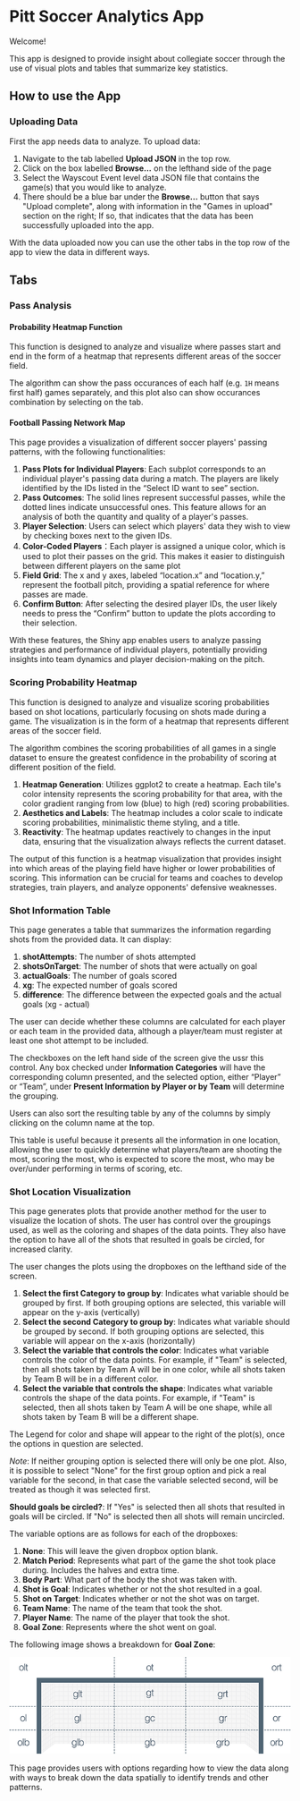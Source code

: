 # Pitt Soccer Analytics App

Welcome! 

This app is designed to provide insight about collegiate soccer through the use of visual plots and tables that summarize key statistics.

## How to use the App

### Uploading Data
First the app needs data to analyze. To upload data:
1. Navigate to the tab labelled **Upload JSON** in the top row.
2. Click on the box labelled **Browse...** on the lefthand side of the page
3. Select the Wayscout Event level data JSON file that contains the game(s) that you would like to analyze.
4. There should be a blue bar under the **Browse...** button that says "Upload complete", along with information in the "Games in upload" section on the right; If so, that indicates that the data has been successfully uploaded into the app.

With the data uploaded now you can use the other tabs in the top row of the app to view the data in different ways.

## Tabs

### Pass Analysis
#### Probability Heatmap Function
This function is designed to analyze and visualize where passes start and end in the form of a heatmap that represents different areas of the soccer field. 

The algorithm can show the pass occurances of each half (e.g. `1H` means first half) games separately, and this plot also can show occurances combination by selecting on the tab.

#### Football Passing Network Map
This page provides a visualization of different soccer players' passing patterns, with the following functionalities:
1. **Pass Plots for Individual Players**: Each subplot corresponds to an individual player's passing data during a match. The players are likely identified by the IDs listed in the “Select ID want to see” section.
2. **Pass Outcomes**: The solid lines represent successful passes, while the dotted lines indicate unsuccessful ones. This feature allows for an analysis of both the quantity and quality of a player's passes.
3. **Player Selection**: Users can select which players' data they wish to view by checking boxes next to the given IDs.
4. **Color-Coded Players**：Each player is assigned a unique color, which is used to plot their passes on the grid. This makes it easier to distinguish between different players on the same plot
5. **Field Grid**: The x and y axes, labeled “location.x” and “location.y,” represent the football pitch, providing a spatial reference for where passes are made.
6. **Confirm Button**: After selecting the desired player IDs, the user likely needs to press the “Confirm” button to update the plots according to their selection.

With these features, the Shiny app enables users to analyze passing strategies and performance of individual players, potentially providing insights into team dynamics and player decision-making on the pitch.


### Scoring Probability Heatmap
This function is designed to analyze and visualize scoring probabilities based on shot locations, particularly focusing on shots made during a game. The visualization is in the form of a heatmap that represents different areas of the soccer field.

The algorithm combines the scoring probabilities of all games in a single dataset to ensure the greatest confidence in the probability of scoring at different position of the field.

1. **Heatmap Generation**: Utilizes ggplot2 to create a heatmap. Each tile's color intensity represents the scoring probability for that area, with the color gradient ranging from low (blue) to high (red) scoring probabilities.
2. **Aesthetics and Labels**: The heatmap includes a color scale to indicate scoring probabilities, minimalistic theme styling, and a title.
3. **Reactivity**: The heatmap updates reactively to changes in the input data, ensuring that the visualization always reflects the current dataset.

The output of this function is a heatmap visualization that provides insight into which areas of the playing field have higher or lower probabilities of scoring. This information can be crucial for teams and coaches to develop strategies, train players, and analyze opponents' defensive weaknesses.

###  Shot Information Table
This page generates a table that summarizes the information regarding shots from the provided data. It can display:
1. **shotAttempts**: The number of shots attempted
2. **shotsOnTarget**: The number of shots that were actually on goal
3. **actualGoals**: The number of goals scored
4. **xg**: The expected number of goals scored
5. **difference**: The difference between the expected goals and the actual goals (xg - actual)

The user can decide whether these columns are calculated for each player or each team in the provided data, although a player/team must register at least one shot attempt to be included. 

The checkboxes on the left hand side of the screen give the ussr this control. Any box checked under **Information Categories** will have the corresponding column presented, and the selected option, either “Player” or “Team”, under **Present Information by Player or by Team** will determine the grouping. 

Users can also sort the resulting table by any of the columns by simply clicking on the column name at the top. 

This table is useful because it presents all the information in one location, allowing the user to quickly determine what players/team are shooting the most, scoring the most, who is expected to score the most, who may be over/under performing in terms of scoring, etc. 

### Shot Location Visualization
This page generates plots that provide another method for the user to visualize the location of shots. The user has control over the groupings used, as well as the coloring and shapes of the data points. They also have the option to have all of the shots that resulted in goals be circled, for increased clarity.

The user changes the plots using the dropboxes on the lefthand side of the screen.
1. **Select the first Category to group by**: Indicates what variable should be grouped by first. If both grouping options are selected, this variable will appear
on the y-axis (vertically)
2. **Select the second Category to group by**: Indicates what variable should be grouped by second. If both grouping options are selected, this variable will appear
on the x-axis (horizontally)
3. **Select the variable that controls the color**: Indicates what variable controls the color of the data points. For example, if "Team" is selected, then all shots taken by Team A will be in one color, while all shots taken by Team B will be in a different color.
4. **Select the variable that controls the shape**: Indicates what variable controls the shape of the data points. For example, if "Team" is selected, then all shots taken by Team A will be one shape, while all shots taken by Team B will be a different shape.

The Legend for color and shape will appear to the right of the plot(s), once the options in question are selected.

*Note*: If neither grouping option is selected there will only be one plot. Also, it is possible to select "None" for the first group option and pick a real variable
for the second, in that case the variable selected second, will be treated as though it was selected first.

**Should goals be circled?**: If "Yes" is selected then all shots that resulted in goals will be circled. If "No" is selected then all shots will remain uncircled.

The variable options are as follows for each of the dropboxes:
1. **None**: This will leave the given dropbox option blank.
2. **Match Period**: Represents what part of the game the shot took place during. Includes the halves and extra time.
3. **Body Part**: What part of the body the shot was taken with.
4. **Shot is Goal**: Indicates whether or not the shot resulted in a goal.
5. **Shot on Target**: Indicates whether or not the shot was on target.
6. **Team Name**: The name of the team that took the shot.
7. **Player Name**: The name of the player that took the shot.
8. **Goal Zone**: Represents where the shot went on goal.

The following image shows a breakdown for **Goal Zone**:

![Goal Zones](Images/goal-zones.png)

This page provides users with options regarding how to view the data along with ways to break down the data spatially to identify trends and other patterns.
